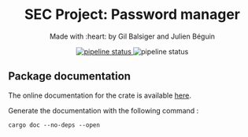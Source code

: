 <div align="center">
<h1>SEC Project: Password manager</h1>
<p>Made with :heart: by Gil Balsiger and Julien Béguin</p>
<a href="https://gitlab.com/jul0105/SEC_Projet/-/commits/main">
<img alt="pipeline status" src="https://gitlab.com/jul0105/SEC_Projet/badges/main/pipeline.svg?key_text=Tests" />
</a>
<img alt="pipeline status" src="https://img.shields.io/static/v1?logo=rust&label=Made%20in&message=Rust&color=blue" />
</div>

## Package documentation

The online documentation for the crate is available [here](https://jul0105.gitlab.io/SEC_Projet/sec_project/index.html).

Generate the documentation with the following command :

```
cargo doc --no-deps --open
```
